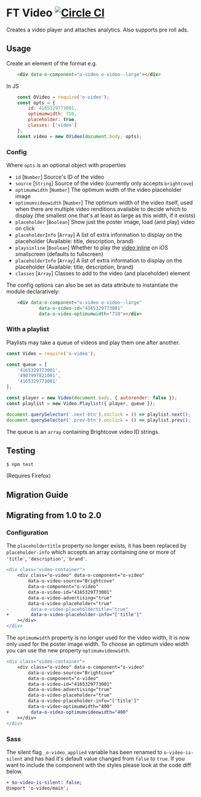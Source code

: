 # FT Video [![Circle CI](https://circleci.com/gh/Financial-Times/o-video.svg?style=svg)](https://circleci.com/gh/Financial-Times/o-video)

Creates a video player and attaches analytics. Also supports pre roll ads.

## Usage

Create an element of the format e.g.

```html
    <div data-o-component="o-video o-video--large"></div>
```

In JS

```js
    const OVideo = require('o-video');
    const opts = {
        id: 4165329773001,
        optimumwidth: 710,
        placeholder: true,
        classes: ['video']
    };
    const video = new OVideo(document.body, opts);
```

### Config

Where `opts` is an optional object with properties

 * `id` [`Number`] Source's ID of the video
 * `source` [`String`] Source of the video (currently only accepts `brightcove`)
 * `optimumwidth` [`Number`] The optimum width of the video placeholder image
 * `optimumvideowidth` [`Number`] The optimum width of the video itself, used when there are multiple video renditions available to
 decide which to display (the smallest one that's at least as large as this width, if it exists)
 * `placeholder` [`Boolean`] Show just the poster image, load (and play) video on click
 * `placeholderInfo` [`Array`] A list of extra information to display on the placeholder (Available: title, description, brand)
 * `playsinline` [`Boolean`] Whether to play the [video inline](https://webkit.org/blog/6784/new-video-policies-for-ios/) on iOS smallscreen (defaults to fullscreen)
 * `placeholderInfo` [`Array`] A list of extra information to display on the placeholder (Available: title, description, brand)
 * `classes` [`Array`] Classes to add to the video (and placeholder) element

The config options can also be set as data attribute to instantiate the module declaratively:

```html
    <div data-o-component="o-video o-video--large"
            data-o-video-id="4165329773001"
            data-o-video-optimumwidth="710"></div>
```

### With a playlist

Playlists may take a queue of videos and play them one after another.

```js
const Video = require('o-video');

const queue = [
    '4165329773001',
    '4907997821001',
    '4165329773001'
];

const player = new Video(document.body, { autorender: false });
const playlist = new Video.Playlist({ player, queue });

document.querySelector('.next-btn').onclick = () => playlist.next();
document.querySelector('.prev-btn').onclick = () => playlist.prev();
```

The queue is an `array` containing Brightcove video ID strings.

## Testing

    $ npm test

(Requires Firefox)


## Migration Guide

Migrating from 1.0 to 2.0
-------------------------

### Configuration

The `placeholdertitle` property no longer exists, it has been replaced by `placeholder-info` which accepts an array containing one or more of `'title'`, `'description'`, `'brand'`.

```diff
<div class="video-container">
    <div class="o-video" data-o-component="o-video"
        data-o-video-source="Brightcove"
        data-o-component="o-video"
        data-o-video-id="4165329773001"
        data-o-video-advertising="true"
        data-o-video-placeholder="true"
-        data-o-video-placeholdertitle="true"
+        data-o-video-placeholder-info="['title']"
    ></div>
</div>
```

The `optimumwidth` property is no longer used for the video width, it is now only used for the poster image width. To choose an optimum video width you can use the new property `optimumvideowidth`.


```diff
<div class="video-container">
    <div class="o-video" data-o-component="o-video"
        data-o-video-source="Brightcove"
        data-o-component="o-video"
        data-o-video-id="4165329773001"
        data-o-video-advertising="true"
        data-o-video-placeholder="true"
        data-o-video-placeholder-info="['title']"
        data-o-video-optimumwidth="400"
+        data-o-video-optimumvideowidth="400"
    ></div>
</div>
```

### Sass

The silent flag `_o-video_applied` variable has been renamed to `o-video-is-silent` and has had it's default value changed from `false` to `true`. If you want to include the component with the styles please look at the code diff below.

```diff
+ $o-video-is-silent: false;
@import 'o-video/main';
```
